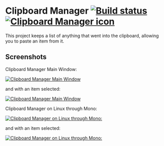 Clipboard Manager [![Build status](https://ci.appveyor.com/api/projects/status/g5rgh4tfm5fvk1ky)](https://ci.appveyor.com/project/Walkman100/clipboard-projects-844) [![Clipboard Manager icon](https://raw.githubusercontent.com/Walkman100/Clipboard-Projects/master/ClipboardManager/animationmanager.ico "Clipboard Manager icon")](https://raw.githubusercontent.com/Walkman100/Clipboard-Projects/master/ClipboardManager/animationmanager.ico)
==============

This project keeps a list of anything that went into the clipboard, allowing you to paste an item from it.

## Screenshots
Clipboard Manager Main Window:

[![Clipboard Manager Main Window](http://walkman100.github.io/Walkman/Images/WindowsProjectsScreenshots/ClipboardProjects/ManagerMainWindow.png "Clipboard Manager Main Window")](http://walkman100.github.io/Walkman/Images/WindowsProjectsScreenshots/ClipboardProjects/ManagerMainWindow.png)

and with an item selected:

[![Clipboard Manager Main Window](http://walkman100.github.io/Walkman/Images/WindowsProjectsScreenshots/ClipboardProjects/ManagerMainWindowItemSelected.png "Clipboard Manager Main Window")](http://walkman100.github.io/Walkman/Images/WindowsProjectsScreenshots/ClipboardProjects/ManagerMainWindowItemSelected.png)

Clipboard Manager on Linux through Mono:

[![Clipboard Manager on Linux through Mono:](http://walkman100.github.io/Walkman/Images/WindowsProjectsScreenshots/ClipboardProjects/ManagerLinuxMono.png "Clipboard Manager on Linux through Mono:")](http://walkman100.github.io/Walkman/Images/WindowsProjectsScreenshots/ClipboardProjects/ManagerLinuxMono.png)

and with an item selected:

[![Clipboard Manager on Linux through Mono:](http://walkman100.github.io/Walkman/Images/WindowsProjectsScreenshots/ClipboardProjects/ManagerLinuxMonoItemSelected.png "Clipboard Manager on Linux through Mono:")](http://walkman100.github.io/Walkman/Images/WindowsProjectsScreenshots/ClipboardProjects/ManagerLinuxMonoItemSelected.png)
